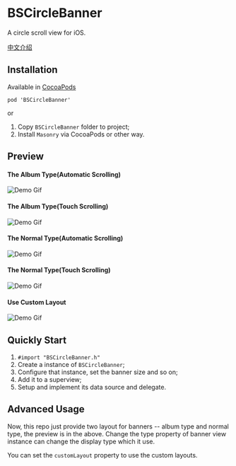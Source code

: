 # BSCircleBanner

A circle scroll view for iOS.

[中文介绍](README.md)

## Installation

Available in [CocoaPods](http://cocoapods.org/?q=BSCircleBanner)

```
pod 'BSCircleBanner'
```

or 

1. Copy `BSCircleBanner` folder to project;
2. Install `Masonry` via CocoaPods or other way.

## Preview

#### The Album Type(Automatic Scrolling)

![Demo Gif](Preview/natural_scrolling_in_album_type.gif)

#### The Album Type(Touch Scrolling)

![Demo Gif](Preview/touch_scrolling_in_album_type.gif)

#### The Normal Type(Automatic Scrolling)

![Demo Gif](Preview/natural_scrolling_in_normal_type.gif)

#### The Normal Type(Touch Scrolling)

![Demo Gif](Preview/touch_scrolling_in_normal_type.gif)

#### Use Custom Layout

![Demo Gif](Preview/touch_scrolling_with_custom_layout.gif)

## Quickly Start


1. `#import "BSCircleBanner.h"`
2. Create a instance of `BSCircleBanner`;
3. Configure that instance, set the banner size and so on;
4. Add it to a superview;
5. Setup and implement its data source and delegate.

## Advanced Usage

Now, this repo just provide two layout for banners -- album type and normal type, the preview is in the above. Change the type property of banner view instance can change the display type which it use.

You can set the `customLayout` property to use the custom layouts.